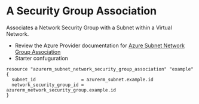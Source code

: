 # A Security Group Association

Associates a Network Security Group with a Subnet within a Virtual Network.

- Review the  Azure Provider documentation for [Azure Subnet Network Group Association](https://registry.terraform.io/providers/hashicorp/azurerm/latest/docs/resources/subnet_network_security_group_association)
- Starter confuguration
```HCL
resource "azurerm_subnet_network_security_group_association" "example" {
  subnet_id                 = azurerm_subnet.example.id
  network_security_group_id = azurerm_network_security_group.example.id
}
```
